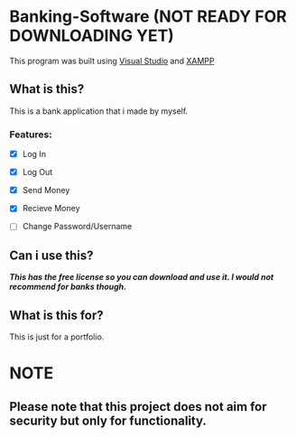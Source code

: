# Banking-Software (NOT READY FOR DOWNLOADING YET)
This program was built using [Visual Studio](https://visualstudio.microsoft.com/) and [XAMPP](https://www.apachefriends.org/index.html)
## What is this?

  This is a bank application that i made by myself.

### Features:  
 - [x] Log In
 
 - [x] Log Out
 
 - [x] Send Money
 
 - [x] Recieve Money
 
 - [ ] Change Password/Username
 
## Can i use this?

***This has the free license so you can download and use it. I would not recommend for banks though.***

## What is this for?
  This is just for a portfolio.
# NOTE
##  Please note that this project does not aim for security but only for functionality.
